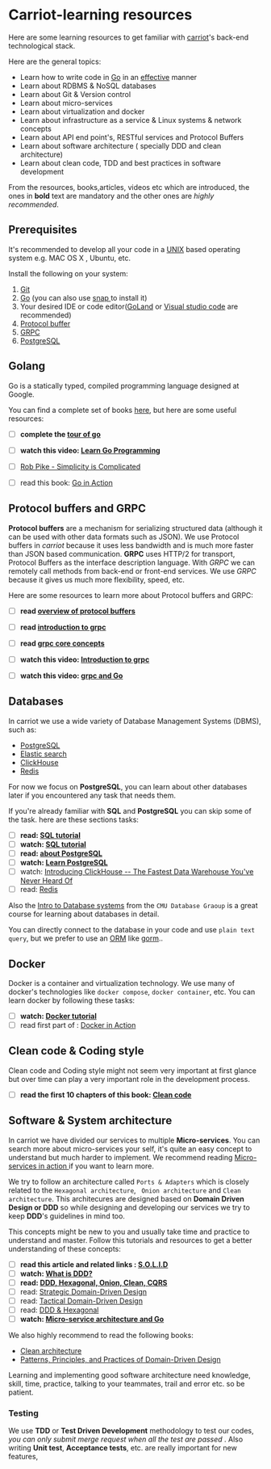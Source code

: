 # Carriot-learning resources
Here are some learning resources to get familiar with [carriot](https://carriot.ir/)'s back-end technological stack. 

Here are the general topics:

 - Learn how to write code in [Go](https://golang.org/) in an [effective](https://golang.org/doc/effective_go.html) manner
 - Learn about RDBMS & NoSQL databases 
 - Learn about Git & Version control
 - Learn about micro-services 
 - Learn about virtualization and docker
 - Learn about infrastructure as a service & Linux systems & network concepts
 - Learn about API end point's, RESTful services and Protocol Buffers
 - Learn about software architecture ( specially DDD and clean architecture) 
 - Learn about clean code, TDD and best practices in software development 

From the resources, books,articles, videos etc which are introduced, the ones in **bold**  text are mandatory and the other ones are *highly recommended*. 

## Prerequisites 
It's recommended to develop all your code in a [UNIX](https://en.wikipedia.org/wiki/Unix)  based operating system e.g. MAC OS X , Ubuntu, etc.

Install the following on your system:

 1. [Git](https://git-scm.com/downloads)
 2.  [Go](https://golang.org/dl/) (you can also use [snap ](https://snapcraft.io/install/go/ubuntu) to install it)
 3.  Your desired IDE or code editor([GoLand](https://www.jetbrains.com/go/promo/?gclid=CjwKCAiAirb_BRBNEiwALHlnD1Tf_ZqPpDoYkqtfZyANhUD-U0XHtDzGpKP_XUupjBfRqfauehwEehoC6wgQAvD_BwE) or [Visual studio code](https://code.visualstudio.com/) are recommended)
 4. [Protocol buffer](https://developers.google.com/protocol-buffers) 
 5. [GRPC](https://grpc.io/docs/languages/go/quickstart/)
 6. [PostgreSQL](https://www.postgresql.org/)

##  Golang
Go is a statically typed, compiled programming language designed at Google. 

You can find a complete set of books [here](https://github.com/dariubs/GoBooks), but here are some useful resources:

 - [ ] **complete the [tour of go](https://tour.golang.org/)**
 - [ ] **watch this video: [Learn Go Programming](https://youtu.be/YS4e4q9oBaU)**
 - [ ] [Rob Pike - Simplicity is Complicated](https://www.youtube.com/watch?v=rFejpH_tAHM&list=PL3NQHgGj2vtsJkK6ZyTzogNUTqe4nFSWd)
 - [ ] read this book: [Go in Action](https://www.manning.com/books/go-in-action)


##  Protocol buffers and GRPC 
**Protocol buffers** are a mechanism for serializing structured data (although it can be used with other data formats such as JSON). We use Protocol buffers in *carriot* because it uses less bandwidth and is much more faster than JSON based communication. **GRPC**   uses HTTP/2 for transport, Protocol Buffers as the interface description language. With *GRPC* we can remotely call methods from  back-end or front-end  services. We use *GRPC* because it gives us much more flexibility, speed, etc.  

Here are some resources to learn more about Protocol buffers and GRPC:

 - [ ] **read [overview of protocol buffers](https://developers.google.com/protocol-buffers/docs/overview)**
 - [ ] **read [introduction to grpc](https://www.grpc.io/docs/what-is-grpc/introduction/)**
 - [ ]  **read [grpc core concepts](https://www.grpc.io/docs/what-is-grpc/introduction/)**
 - [ ] **watch this video: [Introduction to grpc](https://www.youtube.com/watch?v=RoXT_Rkg8LA)**
 - [ ]   **watch this video: [grpc and Go](https://www.youtube.com/watch?v=J-NTfvYL_OE)**


## Databases 
In carriot we use a wide variety of Database Management Systems (DBMS), such as:

 - [PostgreSQL](https://www.postgresql.org/)
 - [Elastic search](https://www.elastic.co/)
 - [ClickHouse](https://clickhouse.tech/)
 - [Redis](https://redis.io/)

For now we focus on **PostgreSQL**, you can learn about other databases later if you encountered any task that needs them. 

If you're already familiar with **SQL** and **PostgreSQL** you can skip some of the task. here are these sections tasks:

 - [ ] **read: [SQL tutorial](https://www.w3schools.com/sql/)**
 - [ ]  **watch: [SQL tutorial](https://www.youtube.com/watch?v=HXV3zeQKqGY)**
 - [ ] **read: [about PostgreSQL](https://www.postgresql.org/about/)**
 - [ ] **watch: [Learn PostgreSQL](https://www.youtube.com/watch?v=qw--VYLpxG4)**
 - [ ] watch: [Introducing ClickHouse -- The Fastest Data Warehouse You've Never Heard Of ](https://www.youtube.com/watch?v=fGG9dApIhDU)
 - [ ] read: [Redis](https://redis.io/)

Also the [Intro to Database systems](https://www.youtube.com/playlist?list=PLSE8ODhjZXjbohkNBWQs_otTrBTrjyohi) from the `CMU Database Graoup` is a great course for learning about databases in detail. 

You can directly connect to the database in your code and use `plain text query`, but we prefer to use an [ORM](https://en.wikipedia.org/wiki/Object%E2%80%93relational_mapping) like [gorm](https://gorm.io/index.html).. 

 
## Docker
Docker is a container and virtualization technology. We use many of docker's technologies like `docker compose`, `docker container`, etc. You can learn docker by following these tasks:

 - [ ] **watch: [Docker tutorial](https://www.youtube.com/watch?v=fqMOX6JJhGo)**
 - [ ] read first part of : [Docker in Action](https://www.manning.com/books/docker-in-action-second-edition)

## Clean code & Coding style

Clean code and Coding style might not seem very important at first glance but over time can play a very important role in the development process.

 - [ ] **read the first 10 chapters of this book: [Clean code](https://www.amazon.com/Clean-Code-Handbook-Software-Craftsmanship/dp/0132350882)**
 
## Software & System architecture 
In carriot we have divided our services to multiple **Micro-services**. You can search more about micro-services your self, it's quite an easy concept to understand but much harder to implement. We recommend reading [Micro-services in action ](https://www.manning.com/books/microservices-in-action) if you want to learn more. 

We try to follow an architecture called `Ports & Adapters` which is closely related to the `Hexagonal architecture`, ` Onion architecture` and `Clean architecture`. This architecures are designed based on **Domain Driven Design or DDD** so while designing and developing our services we try to keep **DDD**'s guidelines in mind too.

This concepts might be new to you and usually take time and practice to understand and master. Follow this tutorials and resources to get a better understanding of these concepts:

 - [ ] **read this article and related links : [S.O.L.I.D](https://en.wikipedia.org/wiki/SOLID)**
 - [ ] **watch: [What is DDD?](https://www.youtube.com/watch?v=pMuiVlnGqjk)**
 - [ ] **read: [DDD, Hexagonal, Onion, Clean, CQRS](https://herbertograca.com/2017/11/16/explicit-architecture-01-ddd-hexagonal-onion-clean-cqrs-how-i-put-it-all-together/)**
 - [ ] read: [Strategic Domain-Driven Design](https://vaadin.com/learn/tutorials/ddd/strategic_domain_driven_design)
 - [ ] read: [Tactical Domain-Driven Design](https://vaadin.com/learn/tutorials/ddd/tactical_domain_driven_design)
 - [ ]  read: [DDD & Hexagonal](https://vaadin.com/learn/tutorials/ddd/ddd_and_hexagonal)
 - [ ]  **watch: [Micro-service architecture and Go](https://www.youtube.com/watch?v=dVnMLtdJzn4)**
 
 We also highly recommend to read the following books:
 - [Clean architecture](https://www.amazon.co.uk/Clean-Architecture-Craftsmans-Software-Structure/dp/0134494164)
 - [Patterns, Principles, and Practices of Domain-Driven Design](https://www.wiley.com/en-gb/Patterns%2C+Principles%2C+and+Practices+of+Domain+Driven+Design-p-9781118714706)

Learning and implementing good software architecture need knowledge, skill, time, practice, talking to your teammates, trail and error etc. so be patient.   


### Testing 

We use **TDD** or **Test Driven Development** methodology to test our codes, *you can only submit merge request when all the test are passed* . Also writing **Unit test**, **Acceptance tests**, etc. are really important for new features,


